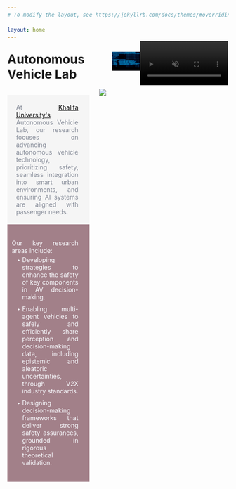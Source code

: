 ```yaml
---
# To modify the layout, see https://jekyllrb.com/docs/themes/#overriding-theme-defaults

layout: home
---
```

<head>
  <meta charset="UTF-8">
  <link rel="preconnect" href="https://fonts.googleapis.com">
<link rel="preconnect" href="https://fonts.gstatic.com" crossorigin>
<link href="https://fonts.googleapis.com/css2?family=IBM+Plex+Mono:ital,wght@0,100;0,200;0,300;0,400;0,500;0,600;0,700;1,100;1,200;1,300;1,400;1,500;1,600;1,700&display=swap" rel="stylesheet">
</head>

<div class="container">
<div class="header-container"> 
    <h1 class='av-title' class='typewriter'> Autonomous Vehicle Lab</h1> 
    <div class="devops-icon" > 
      <a href="3-devops" >
      <img src="assets/img/devops icon.gif"/>
      </a>
    </div> 
    <div class="knowledge-base-icon"> 
      <a href="https://kb.avlab.io" target="_blank">
      <video autoplay muted loop >
        <source src="assets/kb-video.mp4" type="video/mp4">
      </video>
      </a>
    </div> 
</div>
<img class="small-banner"/> 
<div class="columns">
<div class="left-column">
  <p class="sum">
    At <a href="https://ku.ac.ae">Khalifa University's</a> Autonomous Vehicle Lab, our research focuses on advancing autonomous vehicle technology, prioritizing safety, seamless integration into smart urban environments, and ensuring AI systems are aligned with passenger needs.
  </p>
  <div class="questions">
  <p>Our key research areas include:</p>
  <ul>
    <li>Developing strategies to enhance the safety of key components in AV decision-making.</li>
    <li>Enabling multi-agent vehicles to safely and efficiently share perception and decision-making data, including epistemic and aleatoric uncertainties, through V2X industry standards.</li>
    <li>Designing decision-making frameworks that deliver strong safety assurances, grounded in rigorous theoretical validation.</li>
  </ul>
<!--.	 <a href="https://mindshield.ai"><img width="220" style="float: right; margin-top:-35px; margin-right:-18px" src="assets/img/mindshield-logo.gif"/></a> -->
  </div>
  
</div>
  <div class="right-column">
    <a href="1-research"><img src="/assets/banner-anim.gif"/></a>
  </div>
</div>
</div>



<style>

.container {
  display:flex;
  flex-direction: column; /* Ensure the container stacks its children vertically */
  position: relative;
  top:-28px;
}
.header-container {
  display: flex;
  align-items: center;
  height: 100%; /* Set height to 100% of the parent element */
  margin-bottom: -2px;
}
.knowledge-base-icon {
  cursor: pointer; /* Changes cursor to indicate the icon is clickable */
  border: solid 1.5px white;
}
.devops-icon{
  cursor: pointer; /* Changes cursor to indicate the icon is clickable */
}
.devops-icon img {
  width: 92px;
}
.knowledge-base-icon video {
  width: 200px;
  margin-bottom: -8px;
}

.devops-icon:hover{
  animation: moveL .5s forwards; /* Initial animation */
  transition: transform 1s ease-in-out; /* Smooth transition for transform property */
  opacity:.8;
}
.knowledge-base-icon:hover{
  animation: moveU .3s forwards; /* Initial animation */
  opacity:.8;
}

@keyframes moveL {
  0% { transform: translateX(0); }
  100% { transform: translateX(-10px); }
}
@keyframes moveU {
  0% { transform: translateZ(0px); }
  100% { transform: scale(1.05); }
}


.columns {
  display: flex;
}


.left-column,
.right-column {
  display: flex;
  flex-direction: column;
  height: 100%; /* Add this line */
  hyphens: auto;
  text-align: justify;
}

.left-column {
  flex: 60%;
  margin-right:1px;
}

.right-column {
  flex: 40%;
  min-width: 295.5px;
}
.right-column img {
  width: 100%;
}

.left-column ul {
  list-style-type: "‣ ";
  margin-top: -10px;
  margin-bottom: -10px;
}
.left-column li {
  padding-bottom: 10px;
}
.sum{
    margin-bottom: 0px;
    color:#838996;
    background-color:#f5f5f5;
    /*background-color: #101357;*/
	padding-top: 20px;
	padding-bottom: 20px;
    padding-left: 20px;
    padding-right: 25px;
}
.right-column:hover{
    opacity:0.8;
  animation: moveU .3s forwards; /* Initial animation */
}

.sum:hover{
    background-color:#f8f8ff;
}
.questions{
  background-color:#a28089; /* #f9fbff ;*/
  /*color:#566968 ;*/
  color:#f9fbff;
  padding-top: 20px;
  padding-bottom:35px;
  padding-right:10px;
  padding-left:10px;
  padding-right: 25px;
  margin:0px;
}
.questions:hover{
  opacity: 80%;
    background-color: #566968 ;
    color:#f9fbff;
}




.small-banner{
  display: none;
  z-index: -1;
  margin: 0;
}


a{
    color: black;
}

.typewriter{
  overflow: hidden; /* Ensures the content is not revealed until the animation */
  border-right: .15em solid black; /* The typwriter cursor */
  white-space: nowrap; /* Keeps the content on a single line */
  margin-right: auto;
  margin-bottom: 0px;
  display: block;
  font-size: clamp(1.5rem, 2vw, 2rem); /* Font size scales between 1rem and 3rem based on viewport width */
  font-family: "IBM Plex Mono", monospace;
  animation: 
    /*typing 3.5s steps(40, end),*/
    blink-caret .75s step-end infinite;
}

/* The typing effect */
@keyframes typing {
  from { width: 0 }
  to { width: 100% }
}

/* The typewriter cursor effect */
@keyframes blink-caret {
  from, to { border-color: transparent }
  50% { border-color: black; }
}




@media (max-width: 650px) {
  .columns {
    display: flex;
  }

  .right-column {
    width: 100%;
    display: none;
  }

  .small-banner{
      display: block;
      content: url("assets/img/banner-small.png");
      z-index: -1;
  }
  .knowledge-base-icon{
    display: none;
  } 
  .devops-icon {
    display: none;
  }
  .type-writer{
    display: none;
  }
  .container{
    z-index: -1;
  }
}




</style>
